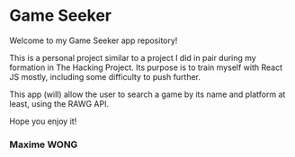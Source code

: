 # Game Seeker

Welcome to my Game Seeker app repository!

This is a personal project similar to a project I did in pair during my formation in The Hacking Project. Its purpose is to train myself with React JS mostly, including some difficulty to push further.

This app (will) allow the user to search a game by its name and platform at least, using the RAWG API.

Hope you enjoy it!

### Maxime WONG
